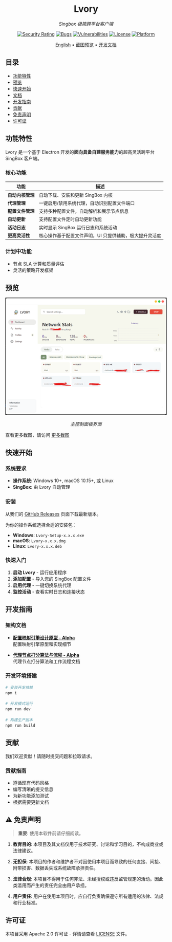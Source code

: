 <div align="center">

# Lvory

*Singbox 极简跨平台客户端*

[![Security Rating](https://sonarcloud.io/api/project_badges/measure?project=sxueck_lvory&metric=security_rating)](https://sonarcloud.io/summary/new_code?id=sxueck_lvory) 
[![Bugs](https://sonarcloud.io/api/project_badges/measure?project=sxueck_lvory&metric=bugs)](https://sonarcloud.io/summary/new_code?id=sxueck_lvory) 
[![Vulnerabilities](https://sonarcloud.io/api/project_badges/measure?project=sxueck_lvory&metric=vulnerabilities)](https://sonarcloud.io/summary/new_code?id=sxueck_lvory)
[![License](https://img.shields.io/badge/license-Apache--2.0-blue.svg)](LICENSE)
[![Platform](https://img.shields.io/badge/platform-Windows%20%7C%20macOS%20%7C%20Linux-lightgrey.svg)]()

[English](README.md) • [截图预览](docs/screenshot.md) • [开发文档](docs/)

</div>


## 目录

- [功能特性](#功能特性)
- [预览](#预览)
- [快速开始](#快速开始)
- [文档](#文档)
- [开发指南](#开发指南)
- [贡献](#贡献)
- [免责声明](#免责声明)
- [许可证](#许可证)


## 功能特性

Lvory 是一个基于 Electron 开发的**面向具备自建服务能力**的超高灵活跨平台 SingBox 客户端。

### 核心功能

| 功能 | 描述 |
|------|------|
| **自动内核管理** | 自动下载、安装和更新 SingBox 内核 |
| **代理管理** | 一键启用/禁用系统代理，自动识别配置文件端口 |
| **配置文件管理** | 支持多种配置文件，自动解析和展示节点信息 |
| **自动更新** | 支持配置文件定时自动更新功能 |
| **活动日志** | 实时显示 SingBox 运行日志和系统活动 |
| **更高灵活性** | 核心操作基于配置文件声明，UI 只提供辅助，极大提升灵活度 |

### 计划中功能

- 节点 SLA 计算和质量评估
- 灵活的策略开发框架


## 预览

<div align="center">

![Dashboard](docs/screenshot/dashboard.png)

*主控制面板界面*

</div>

查看更多截图，请访问 [更多截图](docs/screenshot.md)

## 快速开始

### 系统要求

- **操作系统**: Windows 10+, macOS 10.15+, 或 Linux
- **SingBox**: 由 Lvory 自动管理

### 安装

从我们的 [GitHub Releases](https://github.com/sxueck/lvory/releases) 页面下载最新版本。

为你的操作系统选择合适的安装包：
- **Windows**: `Lvory-Setup-x.x.x.exe`
- **macOS**: `Lvory-x.x.x.dmg`
- **Linux**: `Lvory-x.x.x.deb`

### 快速入门

1. **启动 Lvory** - 运行应用程序
2. **添加配置** - 导入您的 SingBox 配置文件
3. **启用代理** - 一键切换系统代理
4. **监控活动** - 查看实时日志和连接状态

## 开发指南

### 架构文档

- **[配置映射引擎设计原型 - Alpha](docs/profiles_engine.md)**  
  配置映射引擎原型和实现细节

- **[代理节点打分算法与流程 - Alpha](docs/node_score.md)**  
  代理节点打分算法和工作流程文档

### 开发环境搭建

```bash
# 安装开发依赖
npm i

# 开发模式运行
npm run dev

# 构建生产版本
npm run build
```

## 贡献

我们欢迎贡献！请随时提交问题和拉取请求。

### 贡献指南

- 遵循现有代码风格
- 编写清晰的提交信息
- 为新功能添加测试
- 根据需要更新文档


## ⚠️ 免责声明

> **重要**: 使用本软件前请仔细阅读。

1. **教育目的**: 本项目及其文档仅用于技术研究、讨论和学习目的，不构成商业或法律建议。

2. **无担保**: 本项目的作者和维护者不对因使用本项目而导致的任何直接、间接、附带损害、数据丢失或系统故障承担责任。

3. **法律合规**: 本项目不得用于任何非法、未经授权或违反监管规定的活动。因此类滥用而产生的责任完全由用户承担。

4. **用户责任**: 用户在使用本项目时，应自行负责确保遵守所有适用的法律、法规和行业标准。


## 许可证

本项目采用 Apache 2.0 许可证 - 详情请查看 [LICENSE](LICENSE) 文件。